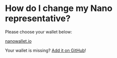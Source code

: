 # How do I change my Nano representative?
Please choose your wallet below:

[nanowallet.io](wallets/nanowalletio.md)

Your wallet is missing? [Add it on GitHub](https://github.com/nanotools/Change-Nano-Representative)!
